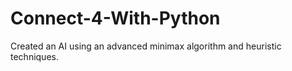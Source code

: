 # Connect-4-With-Python
Created an AI using an advanced minimax algorithm and heuristic techniques.
